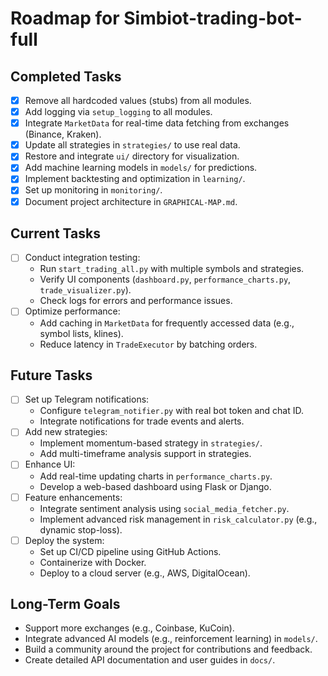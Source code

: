 # Roadmap for Simbiot-trading-bot-full

## Completed Tasks
- [x] Remove all hardcoded values (stubs) from all modules.
- [x] Add logging via `setup_logging` to all modules.
- [x] Integrate `MarketData` for real-time data fetching from exchanges (Binance, Kraken).
- [x] Update all strategies in `strategies/` to use real data.
- [x] Restore and integrate `ui/` directory for visualization.
- [x] Add machine learning models in `models/` for predictions.
- [x] Implement backtesting and optimization in `learning/`.
- [x] Set up monitoring in `monitoring/`.
- [x] Document project architecture in `GRAPHICAL-MAP.md`.

## Current Tasks
- [ ] Conduct integration testing:
  - Run `start_trading_all.py` with multiple symbols and strategies.
  - Verify UI components (`dashboard.py`, `performance_charts.py`, `trade_visualizer.py`).
  - Check logs for errors and performance issues.
- [ ] Optimize performance:
  - Add caching in `MarketData` for frequently accessed data (e.g., symbol lists, klines).
  - Reduce latency in `TradeExecutor` by batching orders.

## Future Tasks
- [ ] Set up Telegram notifications:
  - Configure `telegram_notifier.py` with real bot token and chat ID.
  - Integrate notifications for trade events and alerts.
- [ ] Add new strategies:
  - Implement momentum-based strategy in `strategies/`.
  - Add multi-timeframe analysis support in strategies.
- [ ] Enhance UI:
  - Add real-time updating charts in `performance_charts.py`.
  - Develop a web-based dashboard using Flask or Django.
- [ ] Feature enhancements:
  - Integrate sentiment analysis using `social_media_fetcher.py`.
  - Implement advanced risk management in `risk_calculator.py` (e.g., dynamic stop-loss).
- [ ] Deploy the system:
  - Set up CI/CD pipeline using GitHub Actions.
  - Containerize with Docker.
  - Deploy to a cloud server (e.g., AWS, DigitalOcean).

## Long-Term Goals
- Support more exchanges (e.g., Coinbase, KuCoin).
- Integrate advanced AI models (e.g., reinforcement learning) in `models/`.
- Build a community around the project for contributions and feedback.
- Create detailed API documentation and user guides in `docs/`.

